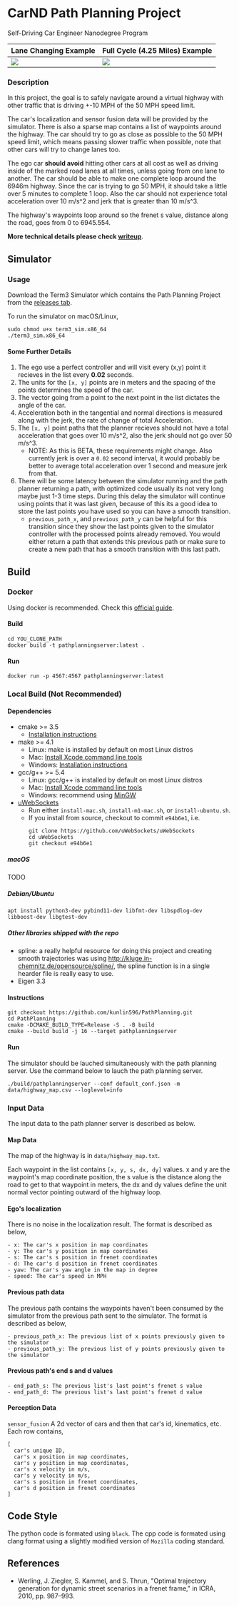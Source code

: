 # CarND Path Planning Project
Self-Driving Car Engineer Nanodegree Program

|Lane Changing Example|Full Cycle (4.25 Miles) Example|
|----|----|
|![](./images/sample2.png)|![](./images/full_cycle.png)|
   
### Description
In this project, the goal is to safely navigate around a virtual highway with other traffic that is driving +-10 MPH of the 50 MPH speed limit.

The car's localization and sensor fusion data will be provided by the simulator. There is also a sparse map contains a list of waypoints around the highway. The car should try to go as close as possible to the 50 MPH speed limit, which means passing slower traffic when possible, note that other cars will try to change lanes too.

The ego car **should avoid** hitting other cars at all cost as well as driving inside of the marked road lanes at all times, unless going from one lane to another. The car should be able to make one complete loop around the 6946m highway. Since the car is trying to go 50 MPH, it should take a little over 5 minutes to complete 1 loop. Also the car should not experience total acceleration over 10 m/s^2 and jerk that is greater than 10 m/s^3.

The highway's waypoints loop around so the frenet s value, distance along the road, goes from 0 to 6945.554.

__More technical details please check [writeup](./writeup.pdf)__.

## Simulator

### Usage

Download the Term3 Simulator which contains the Path Planning Project from the [releases tab](https://github.com/udacity/self-driving-car-sim/releases/tag/T3_v1.2).  

To run the simulator on macOS/Linux,
```shell
sudo chmod u+x term3_sim.x86_64
./term3_sim.x86_64
```

#### Some Further Details 

1. The ego use a perfect controller and will visit every (x,y) point it recieves in the list every **0.02** seconds.
2. The units for the `[x, y]` points are in meters and the spacing of the points determines the speed of the car.
3. The vector going from a point to the next point in the list dictates the angle of the car. 
4. Acceleration both in the tangential and normal directions is measured along with the jerk, the rate of change of total Acceleration.
5. The `[x, y]` point paths that the planner recieves should not have a total acceleration that goes over 10 m/s^2, also the jerk should not go over 50 m/s^3.
   - NOTE: As this is BETA, these requirements might change. Also currently jerk is over a `0.02` second interval, it would probably be better to average total acceleration over 1 second and measure jerk from that.
6. There will be some latency between the simulator running and the path planner returning a path, with optimized code usually its not very long maybe just 1-3 time steps. During this delay the simulator will continue using points that it was last given, because of this its a good idea to store the last points you have used so you can have a smooth transition.
   - `previous_path_x`, and `previous_path_y` can be helpful for this transition since they show the last points given to the simulator controller with the processed points already removed. You would either return a path that extends this previous path or make sure to create a new path that has a smooth transition with this last path.

## Build

### Docker
Using docker is recommended. Check this [official guide](https://docs.docker.com/engine/install/).

#### Build
```shell
cd YOU_CLONE_PATH
docker build -t pathplanningserver:latest .
```

#### Run
```shell
docker run -p 4567:4567 pathplanningserver:latest
````

### Local Build (Not Recommended)
#### Dependencies
* cmake >= 3.5
  * [Installation instructions](https://cmake.org/install/)
* make >= 4.1
  * Linux: make is installed by default on most Linux distros
  * Mac: [Install Xcode command line tools](https://developer.apple.com/xcode/features/)
  * Windows: [Installation instructions](http://gnuwin32.sourceforge.net/packages/make.htm)
* gcc/g++ >= 5.4
  * Linux: gcc/g++ is installed by default on most Linux distros
  * Mac: [Install Xcode command line tools](https://developer.apple.com/xcode/features/)
  * Windows: recommend using [MinGW](http://www.mingw.org/)
* [uWebSockets](https://github.com/uWebSockets/uWebSockets)
  * Run either `install-mac.sh`, `install-m1-mac.sh`, or `install-ubuntu.sh`.
  * If you install from source, checkout to commit `e94b6e1`, i.e.
    ```shell
    git clone https://github.com/uWebSockets/uWebSockets 
    cd uWebSockets
    git checkout e94b6e1
    ```

##### macOS
TODO

##### Debian/Ubuntu

```shell
apt install python3-dev pybind11-dev libfmt-dev libspdlog-dev libboost-dev libgtest-dev
```

##### Other libraries shipped with the repo
- spline: a really helpful resource for doing this project and creating smooth trajectories was using http://kluge.in-chemnitz.de/opensource/spline/, the spline function is in a single hearder file is really easy to use.
- Eigen 3.3

#### Instructions
```shell
git checkout https://github.com/kunlin596/PathPlanning.git
cd PathPlanning
cmake -DCMAKE_BUILD_TYPE=Release -S . -B build
cmake --build build -j 16 --target pathplanningserver 
```

#### Run
The simulator should be lauched simultaneously with the path planning server. Use the command below to lauch the path planning server.
```shell
./build/pathplanningserver --conf default_conf.json -m data/highway_map.csv --loglevel=info
```

### Input Data

The input data to the path planner server is described as below.

#### Map Data
The map of the highway is in `data/highway_map.txt`.

Each waypoint in the list contains `[x, y, s, dx, dy]` values. x and y are the waypoint's map coordinate position, the s value is the distance along the road to get to that waypoint in meters, the dx and dy values define the unit normal vector pointing outward of the highway loop.

#### Ego's localization
There is no noise in the localization result.
The format is described as below,
```
- x: The car's x position in map coordinates
- y: The car's y position in map coordinates
- s: The car's s position in frenet coordinates
- d: The car's d position in frenet coordinates
- yaw: The car's yaw angle in the map in degree
- speed: The car's speed in MPH
```

#### Previous path data
The previous path contains the waypoints haven't been consumed by the simulator from the previous path sent to the simulator.
The format is described as below,
```
- previous_path_x: The previous list of x points previously given to the simulator
- previous_path_y: The previous list of y points previously given to the simulator
```

#### Previous path's end s and d values 
```
- end_path_s: The previous list's last point's frenet s value
- end_path_d: The previous list's last point's frenet d value
```

#### Perception Data
`sensor_fusion` A 2d vector of cars and then that car's id, kinematics, etc.
Each row contains,
```
[
  car's unique ID,
  car's x position in map coordinates,
  car's y position in map coordinates,
  car's x velocity in m/s,
  car's y velocity in m/s,
  car's s position in frenet coordinates,
  car's d position in frenet coordinates
]
```

## Code Style
The python code is formated using `black`.
The cpp code is formated using clang format using a slightly modified version of `Mozilla` coding standard.

## References
- Werling, J. Ziegler, S. Kammel, and S. Thrun, "Optimal trajectory generation for dynamic street scenarios in a frenet frame," in ICRA, 2010, pp. 987–993.
